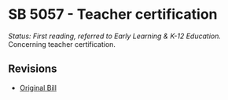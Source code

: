 # SB 5057 - Teacher certification
*Status: First reading, referred to Early Learning & K-12 Education.*
Concerning teacher certification.

## Revisions
* [Original Bill](1/)